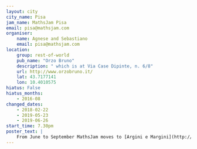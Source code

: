 ```yaml
---
layout: city                                           
city_name: Pisa
jam_name: MathsJam Pisa
email: pisa@mathsjam.com
organiser:
    name: Agnese and Sebastiano
    email: pisa@mathsjam.com
location:
    group: rest-of-world
    pub_name: "Orzo Bruno"
    description: " which is at Via Case Dipinte, n. 6/8"
    url: http://www.orzobruno.it/
    lat: 43.7177141
    lon: 10.4010575
hiatus: False
hiatus_months:
    - 2016-08
changed_dates:
    - 2018-02-22
    - 2019-05-23
    - 2019-06-26
start_time: 7.30pm
poster_text: |
    From June to September MathsJam moves to [Argini e Margini](http://www.arginiemargini.com/) which is at Lungarno Galileo Galilei, n. 8.
---
```

